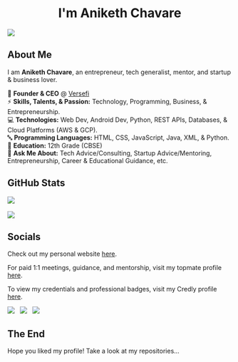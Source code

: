 <h1 align="center">I'm Aniketh Chavare</h1>

[![](https://visitcount.itsvg.in/api?id=anikethchavare&label=Profile%20Views&pretty=true)](https://visitcount.itsvg.in)

<h2>About Me</h2>

I am **Aniketh Chavare**, an entrepreneur, tech generalist, mentor, and startup & business lover.

💼 **Founder & CEO** @ [Versefi](https://linkedin.com/company/versefihq) <br/>
⚡ **Skills, Talents, & Passion:** Technology, Programming, Business, & Entrepreneurship. <br/>
💻 **Technologies:** Web Dev, Android Dev, Python, REST APIs, Databases, & Cloud Platforms (AWS & GCP). <br/>
🔤 **Programming Languages:** HTML, CSS, JavaScript, Java, XML, & Python. <br/>
🎒 **Education:** 12th Grade (CBSE) <br/>
💬 **Ask Me About:** Tech Advice/Consulting, Startup Advice/Mentoring, Entrepreneurship, Career & Educational Guidance, etc. <br/>

<h2>GitHub Stats</h2>

![](https://github-readme-stats.vercel.app/api?username=anikethchavare&theme=gotham&hide_border=false&include_all_commits=false&count_private=true) </br> </br>
![](https://github-readme-stats.vercel.app/api/top-langs/?username=anikethchavare&theme=gotham&hide_border=false&include_all_commits=false&count_private=true&layout=compact)

<h2>Socials</h2>

Check out my personal website [here](https://anikethchavare.vercel.app).

For paid 1:1 meetings, guidance, and mentorship, visit my topmate profile [here](https://topmate.io/anikethchavare).

To view my credentials and professional badges, visit my Credly profile [here](https://credly.com/users/anikethchavare).

[![](https://img.shields.io/badge/LinkedIn-0077B5?style=for-the-badge&logo=linkedin&logoColor=white)](https://linkedin.com/in/anikethchavare) &nbsp;
[![](https://img.shields.io/badge/GitHub-100000?style=for-the-badge&logo=github&logoColor=white)](https://github.com/anikethchavare) &nbsp;
[![](https://img.shields.io/badge/Twitter-1DA1F2?style=for-the-badge&logo=twitter&logoColor=white)](https://twitter.com/anikethchavare)

<h2>The End</h2>

Hope you liked my profile! Take a look at my repositories...